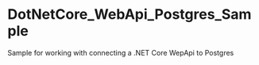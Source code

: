 # DotNetCore_WebApi_Postgres_Sample
Sample for working with connecting a .NET Core WepApi to Postgres
